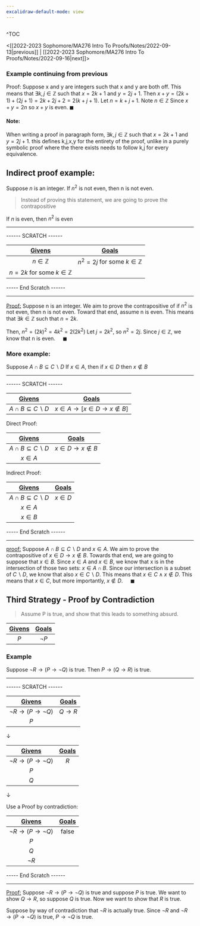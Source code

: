 ```yaml
---
excalidraw-default-mode: view
---
```



```toc

```

^TOC

<[[2022-2023 Sophomore/MA276 Intro To Proofs/Notes/2022-09-13|previous]] | [[2022-2023 Sophomore/MA276 Intro To Proofs/Notes/2022-09-16|next]]>

### Example continuing from previous

Proof: Suppose x and y are integers such that x and y are both off. This means that $\exists k,j \in \mathbb{Z}$ such that $x=2k+1$ and $y=2j+1$. Then $x+y=(2k+1)+(2j+1) = 2k + 2j + 2 = 2(k+j+1)$. Let $n = k+j+1$. Note $n \in \mathbb{Z}$ Since $x+y = 2n$ so $x+y$ is even. $\blacksquare$

#### Note:
When writing a proof in paragraph form, $\exists k,j \in \mathbb{Z}$ such that $x=2k+1$ and $y=2j+1$. this defines k,j,x,y for the entirety of the proof, unlike in a purely symbolic proof where the there exists needs to follow k,j for every equivalence.


## Indirect proof example:
Suppose $n$ is an integer. If $n^2$ is not even, then n is not even.

> Instead of proving this statement, we are going to prove the contrapositive

If $n$ is even, then $n^2$ is even

---
------ SCRATCH ------

|<u>Givens</u>|<u>Goals</u>|
| :---: | :---: |
|$n\in\mathbb{Z}$| $n^2 = 2j$ for some $k \in \mathbb{Z}$|
|$n=2k$ for some $k \in \mathbb{Z}$ | |

----- End Scratch ------


---

<u>Proof:</u> Suppose n is an integer. We aim to prove the contrapositive of if $n^2$ is not even, then n is not even. Toward that end, assume n is even. This means that $\exists k \in\mathbb{Z}$ such that $n=2k$.

Then, $n^2 = (2k)^2 = 4k^2 = 2(2k^2)$
Let $j=2k^2$, so $n^2 = 2j$.
Since $j\in\mathbb{Z}$, we know that n is even. $\quad\blacksquare$


### More example:

Suppose $A\cap B \subseteq C\backslash D$
If $x\in A$, then if $x\in D$ then $x \notin B$


---
------ SCRATCH ------


|<u>Givens</u>|<u>Goals</u>|
| :---: | :---: |
|$A \cap B \subseteq C \backslash D$  | $x\in A \to [x \in D \to x \notin B]$ |

Direct Proof:

|<u>Givens</u>|<u>Goals</u>|
| :---: | :---: |
|  $A \cap B \subseteq C \backslash D$ | $x \in D \to x \notin B$|
| $x \in A$ |  |


Indirect Proof:


|<u>Givens</u>|<u>Goals</u>|
| :---: | :---: |
| $A \cap B \subseteq C \backslash D$ | $x \in D$ |
| $x \in A$ |  |
| $x \in B$ |  |

----- End Scratch ------

---

<u>proof:</u> Suppose $A \cap B \subseteq C \backslash D$ and $x \in A$. We aim to prove the contrapositive of $x \in D \to x \notin B$. Towards that end, we are going to suppose that $x \in B$. Since $x \in A$ and $x\in B$, we know that x is in the intersection of those two sets: $x \in A\cap B$. Since our intersection is a subset of $C\backslash D$, we know that also $x \in C\backslash D$. This means that $x \in C \land x \notin D$. This means that $x\in C$, but more importantly, $x \notin D$. $\quad\blacksquare$


## Third Strategy - Proof by Contradiction

>Assume P is true, and show that this leads to something absurd.


|<u>Givens</u>|<u>Goals</u>|
| :---: | :---: |
|$P$|$\neg P$|

### Example
Suppose $\neg R \to (P \to \neg Q)$ is true.
Then $P \to (Q \to R)$ is true.


---
------ SCRATCH ------

|<u>Givens</u>|<u>Goals</u>|
| :---: | :---: |
|$\neg R \to (P \to \neg Q)$|$Q \to R$|
|$P$||

$\downarrow$

|<u>Givens</u>|<u>Goals</u>|
| :---: | :---: |
|$\neg R \to (P \to \neg Q)$|$R$|
|$P$||
|$Q$||

$\downarrow$

Use a Proof by contradiction:

|<u>Givens</u>|<u>Goals</u>|
| :---: | :---: |
|$\neg R \to (P \to \neg Q)$|$\text{false}$|
|$P$||
|$Q$||
|$\neg  R$||

----- End Scratch ------

---

<u>Proof:</u> Suppose $\neg R \to (P \to \neg Q)$ is true and suppose $P$ is true. We want to show $Q \to R$, so suppose $Q$ is true. Now we want to show that $R$ is true.

Suppose by way of contradiction that $\neg R$ is actually true. Since $\neg R$ and $\neg R \to (P \to \neg Q)$ is true, $P \to \neg Q$ is true.
